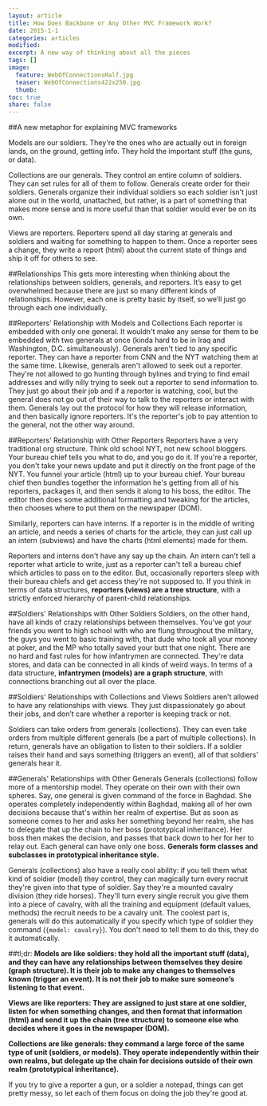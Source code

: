 ```yaml
---
layout: article
title: How Does Backbone or Any Other MVC Framework Work?
date: 2015-1-1
categories: articles
modified:
excerpt: A new way of thinking about all the pieces
tags: []
image:
  feature: WebOfConnectionsHalf.jpg
  teaser: WebOfConnections422x250.jpg
  thumb:
toc: true
share: false
---
```


##A new metaphor for explaining MVC frameworks

Models are our soldiers. They're the ones who are actually out in foreign lands, on the ground, getting info. They hold the important stuff (the guns, or data). 

Collections are our generals. They control an entire column of soldiers. They can set rules for all of them to follow. Generals create order for their soldiers. Generals organize their individual soldiers so each soldier isn't just alone out in the world, unattached, but rather, is a part of something that makes more sense and is more useful than that soldier would ever be on its own. 

Views are reporters. Reporters spend all day staring at generals and soldiers and waiting for something to happen to them. Once a reporter sees a change, they write a report (html) about the current state of things and ship it off for others to see. 


##Relationships
This gets more interesting when thinking about the relationships between soldiers, generals, and reporters. It’s easy to get overwhelmed because there are just so many different kinds of relationships. However, each one is pretty basic by itself, so we’ll just go through each one individually. 

##Reporters' Relationship with Models and Collections
Each reporter is embedded with only one general. It wouldn't make any sense for them to be embedded with two generals at once (kinda hard to be in Iraq and Washington, D.C. simultaneously). Generals aren't tied to any specific reporter. They can have a reporter from CNN and the NYT watching them at the same time. Likewise, generals aren't allowed to seek out a reporter. They're not allowed to go hunting through bylines and trying to find email addresses and willy nilly trying to seek out a reporter to send information to. They just go about their job and if a reporter is watching, cool, but the general does not go out of their way to talk to the reporters or interact with them. Generals lay out the protocol for how they will release information, and then basically ignore reporters. It's the reporter's job to pay attention to the general, not the other way around. 

##Reporters' Relationship with Other Reporters
Reporters have a very traditional org structure. Think old school NYT, not new school bloggers. Your bureau chief tells you what to do, and you go do it. If you're a reporter, you don't take your news update and put it directly on the front page of the NYT. You funnel your article (html) up to your bureau chief. Your bureau chief then bundles together the information he's getting from all of his reporters, packages it, and then sends it along to his boss, the editor. The editor then does some additional formatting and tweaking for the articles, then chooses where to put them on the newspaper (DOM). 

Similarly, reporters can have interns. If a reporter is in the middle of writing an article, and needs a series of charts for the article, they can just call up an intern (subviews) and have the charts (html elements) made for them. 

Reporters and interns don't have any say up the chain. An intern can't tell a reporter what article to write, just as a reporter can't tell a bureau chief which articles to pass on to the editor. But, occasionally reporters sleep with their bureau chiefs and get access they're not supposed to. If you think in terms of data structures, **reporters (views) are a tree structure**, with a strictly enforced hierarchy of parent-child relationships.  

##Soldiers' Relationships with Other Soldiers
Soldiers, on the other hand, have all kinds of crazy relationships between themselves. You've got your friends you went to high school with who are flung throughout the military, the guys you went to basic training with, that dude who took all your money at poker, and the MP who totally saved your butt that one night. There are no hard and fast rules for how infantrymen are connected. They're data stores, and data can be connected in all kinds of weird ways. In terms of a data structure, **infantrymen (models) are a graph structure**, with connections branching out all over the place. 

##Soldiers' Relationships with Collections and Views
Soldiers aren’t allowed to have any relationships with views. They just dispassionately go about their jobs, and don’t care whether a reporter is keeping track or not. 

Soldiers can take orders from generals (collections). They can even take orders from multiple different generals (be a part of multiple collections). In return, generals have an obligation to listen to their soldiers. If a soldier raises their hand and says something (triggers an event), all of that soldiers’ generals hear it.

##Generals' Relationships with Other Generals
Generals (collections) follow more of a mentorship model. They operate on their own with their own spheres. Say, one general is given command of the force in Baghdad. She operates completely independently within Baghdad, making all of her own decisions because that's within her realm of expertise. But as soon as someone comes to her and asks her something beyond her realm, she has to delegate that up the chain to her boss (prototypical inheritance). Her boss then makes the decision, and passes that back down to her for her to relay out. Each general can have only one boss. **Generals form classes and subclasses in prototypical inheritance style.** 

Generals (collections) also have a really cool ability: if you tell them what kind of soldier (model) they control, they can magically turn every recruit they're given into that type of soldier. Say they're a mounted cavalry division (they ride horses). They'll turn every single recruit you give them into a piece of cavalry, with all the training and equipment (default values, methods) the recruit needs to be a cavalry unit. The coolest part is, generals will do this automatically if you specify which type of soldier they command (`{model: cavalry}`). You don't need to tell them to do this, they do it automatically. 

##tl;dr: 
**Models are like soldiers: they hold all the important stuff (data), and they can have any relationships between themselves they desire (graph structure). It is their job to make any changes to themselves known (trigger an event). It is not their job to make sure someone’s listening to that event.**

**Views are like reporters: They are assigned to just stare at one soldier, listen for when something changes, and then format that information (html) and send it up the chain (tree structure) to someone else who decides where it goes in the newspaper (DOM).**

**Collections are like generals: they command a large force of the same type of unit (soldiers, or models). They operate independently within their own realms, but delegate up the chain for decisions outside of their own realm (prototypical inheritance).**


If you try to give a reporter a gun, or a soldier a notepad, things can get pretty messy, so let each of them focus on doing the job they're good at. 
